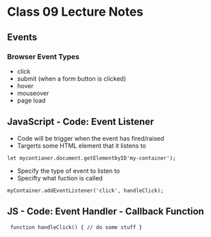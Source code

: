 # Class 09 Lecture Notes

## Events

### Browser Event Types
- click
- submit (when a form button is clicked)
- hover
- mouseover
- page load

## JavaScript - Code: Event Listener
- Code will be trigger when the event has fired/raised
- Targerts some HTML element that it listens to

`let mycontianer.document.getElementbyID'my-container');`

- Specify the type of event to listen to
- Specifty what fuction is called

`myContainer.addEventListener('click', handleClick);`

## JS - Code: Event Handler - Callback Function
` function handleClick() {
  // do some stuff
}`